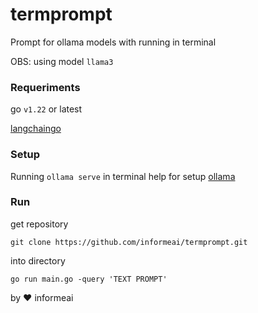 # termprompt

Prompt for ollama models with running in terminal

OBS: using model `llama3`

### Requeriments

go `v1.22` or latest

[langchaingo](https://github.com/tmc/langchaingo)

### Setup

Running `ollama serve` in terminal
help for setup [ollama](https://github.com/ollama/ollama)

### Run

get repository

```
git clone https://github.com/informeai/termprompt.git
```

into directory

```
go run main.go -query 'TEXT PROMPT'
```

by :heart: informeai
